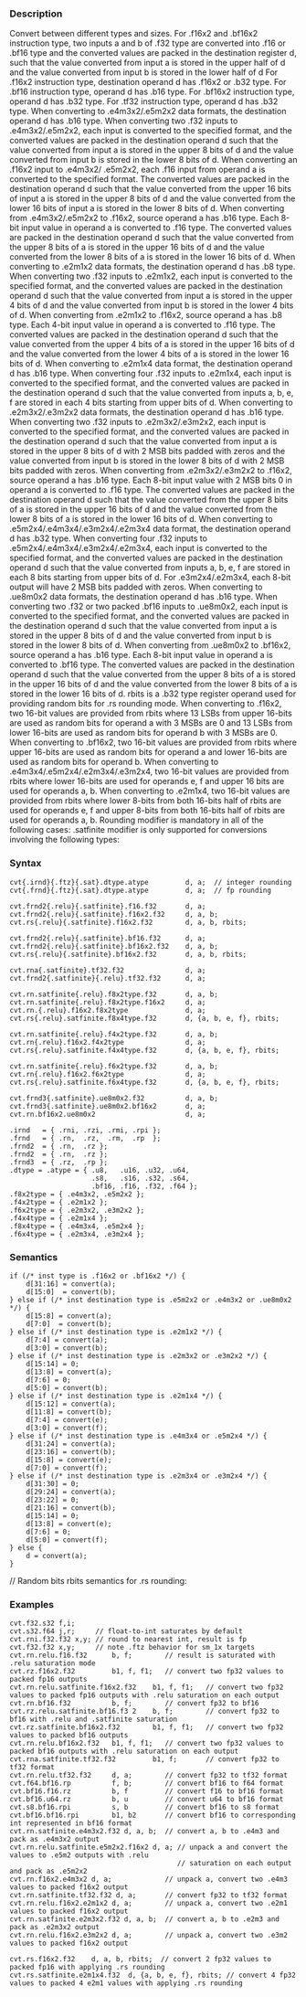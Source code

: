 ### Description

Convert between different types and sizes.
For .f16x2 and .bf16x2 instruction type, two inputs a and b of .f32 type are
converted into .f16 or .bf16 type and the converted values are packed in the destination
register d, such that the value converted from input a is stored in the upper half of d
and the value converted from input b is stored in the lower half of d
For .f16x2 instruction type, destination operand d has .f16x2 or .b32 type. For
.bf16 instruction type, operand d has .b16 type. For .bf16x2 instruction type,
operand d has .b32 type. For .tf32 instruction type, operand d has .b32 type.
When converting to .e4m3x2/.e5m2x2 data formats, the destination operand d has .b16
type. When converting two .f32 inputs to .e4m3x2/.e5m2x2, each input is converted to the
specified format, and the converted values are packed in the destination operand d such that the
value converted from input a is stored in the upper 8 bits of d and the value converted from
input b is stored in the lower 8 bits of d. When converting an .f16x2 input to
.e4m3x2/ .e5m2x2, each .f16 input from operand a is converted to the specified
format. The converted values are packed in the destination operand d such that the value
converted from the upper 16 bits of input a is stored in the upper 8 bits of d and the value
converted from the lower 16 bits of input a is stored in the lower 8 bits of d.
When converting from .e4m3x2/.e5m2x2 to .f16x2, source operand a has .b16
type. Each 8-bit input value in operand a is converted to .f16 type. The converted values
are packed in the destination operand d such that the value converted from the upper 8 bits of
a is stored in the upper 16 bits of d and the value converted from the lower 8 bits of a
is stored in the lower 16 bits of d.
When converting to .e2m1x2 data formats, the destination operand d has .b8 type.
When converting two .f32 inputs to .e2m1x2, each input is converted to the specified format,
and the converted values are packed in the destination operand d such that the value converted
from input a is stored in the upper 4 bits of d and the value converted from input b is
stored in the lower 4 bits of d.
When converting from .e2m1x2 to .f16x2, source operand a has .b8 type. Each 4-bit
input value in operand a is converted to .f16 type. The converted values are packed in the
destination operand d such that the value converted from the upper 4 bits of a is stored in
the upper 16 bits of d and the value converted from the lower 4 bits of a is stored in the
lower 16 bits of d.
When converting to .e2m1x4 data format, the destination operand d has .b16 type. When
converting four .f32 inputs to .e2m1x4, each input is converted to the specified format,
and the converted values are packed in the destination operand d such that the value converted
from inputs a, b, e, f are stored in each 4 bits starting from upper bits of d.
When converting to .e2m3x2/.e3m2x2 data formats, the destination operand d has .b16
type. When converting two .f32 inputs to .e2m3x2/.e3m2x2, each input is converted to the
specified format, and the converted values are packed in the destination operand d such that the
value converted from input a is stored in the upper 8 bits of d with 2 MSB bits padded with
zeros and the value converted from input b is stored in the lower 8 bits of d with 2 MSB bits
padded with zeros.
When converting from .e2m3x2/.e3m2x2 to .f16x2, source operand a has .b16 type.
Each 8-bit input value with 2 MSB bits 0 in operand a is converted to .f16 type. The converted
values are packed in the destination operand d such that the value converted from the upper 8 bits
of a is stored in the upper 16 bits of d and the value converted from the lower 8 bits of a
is stored in the lower 16 bits of d.
When converting to .e5m2x4/.e4m3x4/.e3m2x4/.e2m3x4 data format, the destination
operand d has .b32 type. When converting four .f32 inputs to
.e5m2x4/.e4m3x4/.e3m2x4/.e2m3x4, each input is converted to the specified format,
and the converted values are packed in the destination operand d such that the value converted
from inputs a, b, e, f are stored in each 8 bits starting from upper bits of d.
For .e3m2x4/.e2m3x4, each 8-bit output will have 2 MSB bits padded with zeros.
When converting to .ue8m0x2 data formats, the destination operand d has .b16 type. When
converting two .f32 or two packed .bf16 inputs to .ue8m0x2, each input is converted to the
specified format, and the converted values are packed in the destination operand d such that the
value converted from input a is stored in the upper 8 bits of d and the value converted from
input b is stored in the lower 8 bits of d.
When converting from .ue8m0x2 to .bf16x2, source operand a has .b16 type. Each 8-bit
input value in operand a is converted to .bf16 type. The converted values are packed in the
destination operand d such that the value converted from the upper 8 bits of a is stored in
the upper 16 bits of d and the value converted from the lower 8 bits of a is stored in the
lower 16 bits of d.
rbits is a .b32 type register operand used for providing random bits for .rs rounding mode.
When converting to .f16x2, two 16-bit values are provided from rbits where 13 LSBs from
upper 16-bits are used as random bits for operand a with 3 MSBs are 0 and 13 LSBs from lower
16-bits are used as random bits for operand b with 3 MSBs are 0.
When converting to .bf16x2, two 16-bit values are provided from rbits where upper 16-bits
are used as random bits for operand a and lower 16-bits are used as random bits for operand b.
When converting to .e4m3x4/.e5m2x4/.e2m3x4/.e3m2x4, two 16-bit values are provided
from rbits where lower 16-bits are used for operands e, f and upper 16 bits are used
for operands a, b.
When converting to .e2m1x4, two 16-bit values are provided from rbits where lower 8-bits
from both 16-bits half of rbits are used for operands e, f and upper 8-bits from both
16-bits half of rbits are used for operands a, b.
Rounding modifier is mandatory in all of the following cases:
.satfinite modifier is only supported for conversions involving the following types:

### Syntax

```
cvt{.irnd}{.ftz}{.sat}.dtype.atype         d, a;  // integer rounding
cvt{.frnd}{.ftz}{.sat}.dtype.atype         d, a;  // fp rounding

cvt.frnd2{.relu}{.satfinite}.f16.f32       d, a;
cvt.frnd2{.relu}{.satfinite}.f16x2.f32     d, a, b;
cvt.rs{.relu}{.satfinite}.f16x2.f32        d, a, b, rbits;

cvt.frnd2{.relu}{.satfinite}.bf16.f32      d, a;
cvt.frnd2{.relu}{.satfinite}.bf16x2.f32    d, a, b;
cvt.rs{.relu}{.satfinite}.bf16x2.f32       d, a, b, rbits;

cvt.rna{.satfinite}.tf32.f32               d, a;
cvt.frnd2{.satfinite}{.relu}.tf32.f32      d, a;

cvt.rn.satfinite{.relu}.f8x2type.f32       d, a, b;
cvt.rn.satfinite{.relu}.f8x2type.f16x2     d, a;
cvt.rn.{.relu}.f16x2.f8x2type              d, a;
cvt.rs{.relu}.satfinite.f8x4type.f32       d, {a, b, e, f}, rbits;

cvt.rn.satfinite{.relu}.f4x2type.f32       d, a, b;
cvt.rn{.relu}.f16x2.f4x2type               d, a;
cvt.rs{.relu}.satfinite.f4x4type.f32       d, {a, b, e, f}, rbits;

cvt.rn.satfinite{.relu}.f6x2type.f32       d, a, b;
cvt.rn{.relu}.f16x2.f6x2type               d, a;
cvt.rs{.relu}.satfinite.f6x4type.f32       d, {a, b, e, f}, rbits;

cvt.frnd3{.satfinite}.ue8m0x2.f32          d, a, b;
cvt.frnd3{.satfinite}.ue8m0x2.bf16x2       d, a;
cvt.rn.bf16x2.ue8m0x2                      d, a;

.irnd   = { .rni, .rzi, .rmi, .rpi };
.frnd   = { .rn,  .rz,  .rm,  .rp  };
.frnd2  = { .rn,  .rz };
.frnd2  = { .rn,  .rz };
.frnd3  = { .rz,  .rp };
.dtype = .atype = { .u8,   .u16, .u32, .u64,
                    .s8,   .s16, .s32, .s64,
                    .bf16, .f16, .f32, .f64 };
.f8x2type = { .e4m3x2, .e5m2x2 };
.f4x2type = { .e2m1x2 };
.f6x2type = { .e2m3x2, .e3m2x2 };
.f4x4type = { .e2m1x4 };
.f8x4type = { .e4m3x4, .e5m2x4 };
.f6x4type = { .e2m3x4, .e3m2x4 };
```

### Semantics

```
if (/* inst type is .f16x2 or .bf16x2 */) {
    d[31:16] = convert(a);
    d[15:0]  = convert(b);
} else if (/* inst destination type is .e5m2x2 or .e4m3x2 or .ue8m0x2 */) {
    d[15:8] = convert(a);
    d[7:0]  = convert(b);
} else if (/* inst destination type is .e2m1x2 */) {
    d[7:4] = convert(a);
    d[3:0] = convert(b);
} else if (/* inst destination type is .e2m3x2 or .e3m2x2 */) {
    d[15:14] = 0;
    d[13:8] = convert(a);
    d[7:6] = 0;
    d[5:0] = convert(b);
} else if (/* inst destination type is .e2m1x4 */) {
    d[15:12] = convert(a);
    d[11:8] = convert(b);
    d[7:4] = convert(e);
    d[3:0] = convert(f);
} else if (/* inst destination type is .e4m3x4 or .e5m2x4 */) {
    d[31:24] = convert(a);
    d[23:16] = convert(b);
    d[15:8] = convert(e);
    d[7:0] = convert(f);
} else if (/* inst destination type is .e2m3x4 or .e3m2x4 */) {
    d[31:30] = 0;
    d[29:24] = convert(a);
    d[23:22] = 0;
    d[21:16] = convert(b);
    d[15:14] = 0;
    d[13:8] = convert(e);
    d[7:6] = 0;
    d[5:0] = convert(f);
} else {
    d = convert(a);
}
```
// Random bits rbits semantics for .rs rounding:

### Examples

```
cvt.f32.s32 f,i;
cvt.s32.f64 j,r;     // float-to-int saturates by default
cvt.rni.f32.f32 x,y; // round to nearest int, result is fp
cvt.f32.f32 x,y;     // note .ftz behavior for sm_1x targets
cvt.rn.relu.f16.f32      b, f;        // result is saturated with .relu saturation mode
cvt.rz.f16x2.f32         b1, f, f1;   // convert two fp32 values to packed fp16 outputs
cvt.rn.relu.satfinite.f16x2.f32    b1, f, f1;   // convert two fp32 values to packed fp16 outputs with .relu saturation on each output
cvt.rn.bf16.f32          b, f;        // convert fp32 to bf16
cvt.rz.relu.satfinite.bf16.f3 2    b, f;        // convert fp32 to bf16 with .relu and .satfinite saturation
cvt.rz.satfinite.bf16x2.f32        b1, f, f1;   // convert two fp32 values to packed bf16 outputs
cvt.rn.relu.bf16x2.f32   b1, f, f1;   // convert two fp32 values to packed bf16 outputs with .relu saturation on each output
cvt.rna.satfinite.tf32.f32         b1, f;       // convert fp32 to tf32 format
cvt.rn.relu.tf32.f32     d, a;        // convert fp32 to tf32 format
cvt.f64.bf16.rp          f, b;        // convert bf16 to f64 format
cvt.bf16.f16.rz          b, f         // convert f16 to bf16 format
cvt.bf16.u64.rz          b, u         // convert u64 to bf16 format
cvt.s8.bf16.rpi          s, b         // convert bf16 to s8 format
cvt.bf16.bf16.rpi        b1, b2       // convert bf16 to corresponding int represented in bf16 format
cvt.rn.satfinite.e4m3x2.f32 d, a, b;  // convert a, b to .e4m3 and pack as .e4m3x2 output
cvt.rn.relu.satfinite.e5m2x2.f16x2 d, a; // unpack a and convert the values to .e5m2 outputs with .relu
                                         // saturation on each output and pack as .e5m2x2
cvt.rn.f16x2.e4m3x2 d, a;             // unpack a, convert two .e4m3 values to packed f16x2 output
cvt.rn.satfinite.tf32.f32 d, a;       // convert fp32 to tf32 format
cvt.rn.relu.f16x2.e2m1x2 d, a;        // unpack a, convert two .e2m1 values to packed f16x2 output
cvt.rn.satfinite.e2m3x2.f32 d, a, b;  // convert a, b to .e2m3 and pack as .e2m3x2 output
cvt.rn.relu.f16x2.e3m2x2 d, a;        // unpack a, convert two .e3m2 values to packed f16x2 output

cvt.rs.f16x2.f32    d, a, b, rbits;  // convert 2 fp32 values to packed fp16 with applying .rs rounding
cvt.rs.satfinite.e2m1x4.f32  d, {a, b, e, f}, rbits; // convert 4 fp32 values to packed 4 e2m1 values with applying .rs rounding
```

